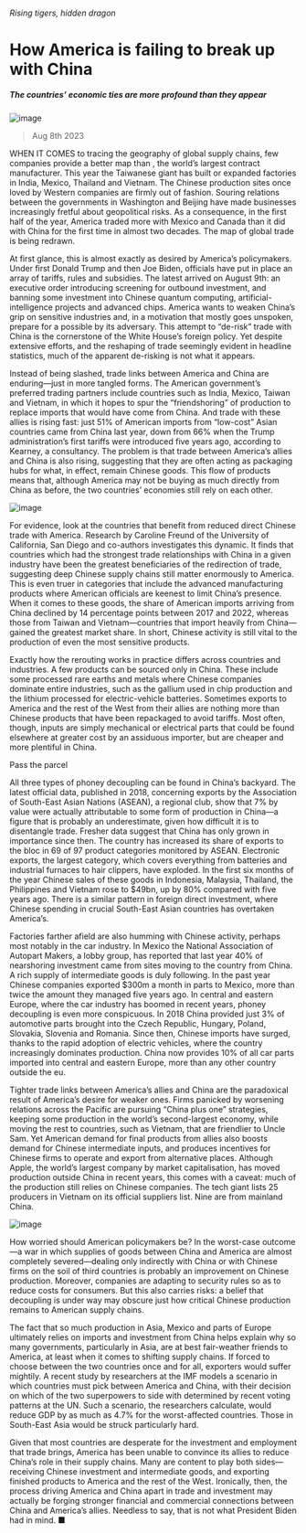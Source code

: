 ###### Rising tigers, hidden dragon
# How America is failing to break up with China 
##### The countries’ economic ties are more profound than they appear 
![image](images/20230812_FND001.jpg) 
> Aug 8th 2023 
WHEN IT COMES to tracing the geography of global supply chains, few companies provide a better map than , the world’s largest contract manufacturer. This year the Taiwanese giant has built or expanded factories in India, Mexico, Thailand and Vietnam. The Chinese production sites once loved by Western companies are firmly out of fashion. Souring relations between the governments in Washington and Beijing have made businesses increasingly fretful about geopolitical risks. As a consequence, in the first half of the year, America traded more with Mexico and Canada than it did with China for the first time in almost two decades. The map of global trade is being redrawn.
At first glance, this is almost exactly as desired by America’s policymakers. Under first Donald Trump and then Joe Biden, officials have put in place an array of tariffs, rules and subsidies. The latest arrived on August 9th: an executive order introducing screening for outbound investment, and banning some investment into Chinese quantum computing, artificial-intelligence projects and advanced chips. America wants to weaken China’s grip on sensitive industries and, in a motivation that mostly goes unspoken, prepare for a possible  by its adversary. This attempt to “de-risk” trade with China is the cornerstone of the White House’s foreign policy. Yet despite extensive efforts, and the reshaping of trade seemingly evident in headline statistics, much of the apparent de-risking is not what it appears.
Instead of being slashed, trade links between America and China are enduring—just in more tangled forms. The American government’s preferred trading partners include countries such as India, Mexico, Taiwan and Vietnam, in which it hopes to spur the “friendshoring” of production to replace imports that would have come from China. And trade with these allies is rising fast: just 51% of American imports from “low-cost” Asian countries came from China last year, down from 66% when the Trump administration’s first tariffs were introduced five years ago, according to Kearney, a consultancy. The problem is that trade between America’s allies and China is also rising, suggesting that they are often acting as packaging hubs for what, in effect, remain Chinese goods. This flow of products means that, although America may not be buying as much directly from China as before, the two countries’ economies still rely on each other.
![image](images/20230812_FNC049.png) 

For evidence, look at the countries that benefit from reduced direct Chinese trade with America. Research by Caroline Freund of the University of California, San Diego and co-authors investigates this dynamic. It finds that countries which had the strongest trade relationships with China in a given industry have been the greatest beneficiaries of the redirection of trade, suggesting deep Chinese supply chains still matter enormously to America. This is even truer in categories that include the advanced manufacturing products where American officials are keenest to limit China’s presence. When it comes to these goods, the share of American imports arriving from China declined by 14 percentage points between 2017 and 2022, whereas those from Taiwan and Vietnam—countries that import heavily from China—gained the greatest market share. In short, Chinese activity is still vital to the production of even the most sensitive products.
Exactly how the rerouting works in practice differs across countries and industries. A few products can be sourced only in China. These include some processed rare earths and metals where Chinese companies dominate entire industries, such as the gallium used in chip production and the lithium processed for electric-vehicle batteries. Sometimes exports to America and the rest of the West from their allies are nothing more than Chinese products that have been repackaged to avoid tariffs. Most often, though, inputs are simply mechanical or electrical parts that could be found elsewhere at greater cost by an assiduous importer, but are cheaper and more plentiful in China. 
Pass the parcel
All three types of phoney decoupling can be found in China’s backyard. The latest official data, published in 2018, concerning exports by the Association of South-East Asian Nations (ASEAN), a regional club, show that 7% by value were actually attributable to some form of production in China—a figure that is probably an underestimate, given how difficult it is to disentangle trade. Fresher data suggest that China has only grown in importance since then. The country has increased its share of exports to the bloc in 69 of 97 product categories monitored by ASEAN. Electronic exports, the largest category, which covers everything from batteries and industrial furnaces to hair clippers, have exploded. In the first six months of the year Chinese sales of these goods in Indonesia, Malaysia, Thailand, the Philippines and Vietnam rose to $49bn, up by 80% compared with five years ago. There is a similar pattern in foreign direct investment, where Chinese spending in crucial South-East Asian countries has overtaken America’s.
Factories farther afield are also humming with Chinese activity, perhaps most notably in the car industry. In Mexico the National Association of Autopart Makers, a lobby group, has reported that last year 40% of nearshoring investment came from sites moving to the country from China. A rich supply of intermediate goods is duly following. In the past year Chinese companies exported $300m a month in parts to Mexico, more than twice the amount they managed five years ago. In central and eastern Europe, where the car industry has boomed in recent years, phoney decoupling is even more conspicuous. In 2018 China provided just 3% of automotive parts brought into the Czech Republic, Hungary, Poland, Slovakia, Slovenia and Romania. Since then, Chinese imports have surged, thanks to the rapid adoption of electric vehicles, where the country increasingly dominates production. China now provides 10% of all car parts imported into central and eastern Europe, more than any other country outside the eu.
Tighter trade links between America’s allies and China are the paradoxical result of America’s desire for weaker ones. Firms panicked by worsening relations across the Pacific are pursuing “China plus one” strategies, keeping some production in the world’s second-largest economy, while moving the rest to countries, such as Vietnam, that are friendlier to Uncle Sam. Yet American demand for final products from allies also boosts demand for Chinese intermediate inputs, and produces incentives for Chinese firms to operate and export from alternative places. Although Apple, the world’s largest company by market capitalisation, has moved production outside China in recent years, this comes with a caveat: much of the production still relies on Chinese companies. The tech giant lists 25 producers in Vietnam on its official suppliers list. Nine are from mainland China.
![image](images/20230812_FNC109.png) 

How worried should American policymakers be? In the worst-case outcome—a war in which supplies of goods between China and America are almost completely severed—dealing only indirectly with China or with Chinese firms on the soil of third countries is probably an improvement on Chinese production. Moreover, companies are adapting to security rules so as to reduce costs for consumers. But this also carries risks: a belief that decoupling is under way may obscure just how critical Chinese production remains to American supply chains.
The fact that so much production in Asia, Mexico and parts of Europe ultimately relies on imports and investment from China helps explain why so many governments, particularly in Asia, are at best fair-weather friends to America, at least when it comes to shifting supply chains. If forced to choose between the two countries once and for all, exporters would suffer mightily. A recent study by researchers at the IMF models a scenario in which countries must pick between America and China, with their decision on which of the two superpowers to side with determined by recent voting patterns at the UN. Such a scenario, the researchers calculate, would reduce GDP by as much as 4.7% for the worst-affected countries. Those in South-East Asia would be struck particularly hard.
Given that most countries are desperate for the investment and employment that trade brings, America has been unable to convince its allies to reduce China’s role in their supply chains. Many are content to play both sides—receiving Chinese investment and intermediate goods, and exporting finished products to America and the rest of the West. Ironically, then, the process driving America and China apart in trade and investment may actually be forging stronger financial and commercial connections between China and America’s allies. Needless to say, that is not what President Biden had in mind. ■

